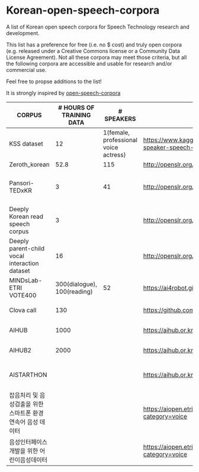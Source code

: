# Korean-open-speech-corpora
A list of Korean open speech corpora for Speech Technology research and development.

This list has a preference for free (i.e. no $ cost) and truly open corpora (e.g. released under a Creative Commons license or a Community Data License Agreement). Not all these corpora may meet those criteria, but all the following corpora are accessible and usable for research and/or commercial use.

Feel free to propse additions to the list!

It is strongly inspired by [open-speech-corpora](https://github.com/JRMeyer/open-speech-corpora)

| CORPUS                                                       | # HOURS OF TRAINING DATA    | # SPEAKERS                            | DOWNLOAD                                                              | LICENSE                 | TESTSET | ETC                       |   |
|--------------------------------------------------------------|-----------------------------|---------------------------------------|-----------------------------------------------------------------------|-------------------------|---------|---------------------------|---|
| KSS dataset                                                  | 12                          | 1(female, professional voice actress) | https://www.kaggle.com/bryanpark/korean-single-speaker-speech-dataset | No commercial           |         | 44.1kHz                   |   |
| Zeroth_korean                                                | 52.8                        | 115                                   | http://openslr.org/40/                                                | CC BY 4.0               | O       |                           |   |
| Pansori-TEDxKR                                               | 3                           | 41                                    | http://openslr.org/58/                                                | CC BY-NC-ND 4.0         |         | Youtube의 TEDxKR 오디오   |   |
| Deeply Korean read speech corpus                             | 3                           |                                       | http://openslr.org/97/                                                | CC BY-NC-ND 4.0         |         |                           |   |
| Deeply parent-child vocal interaction   dataset              | 16                          |                                       | http://openslr.org/98/                                                | CC BY-NC-ND 4.0         |         |                           |   |
| MINDsLab-ETRI VOTE400                                        | 300(dialogue), 100(reading) | 52                                    | https://ai4robot.github.io/mindslab-etri-vote400/#                    | ETRI 허가 후 사용 가능  |         | 노인 음성데이터           |   |
| Clova call                                                   | 130                         |                                       | https://github.com/clovaai/ClovaCall                                  | NAVER 허가 후 사용 가능 | O       | 전화데이터                |   |
| AIHUB                                                        | 1000                        |                                       | https://aihub.or.kr/aidata/105/download                               | AIHUB 허가 후 사용 가능 | O       | 대화                      |   |
| AIHUB2                                                       | 2000                        |                                       | https://aihub.or.kr/aidata/7968                                       | AIHUB 허가 후 사용 가능 |         | 방송녹음/ 미출시          |   |
| AISTARTHON                                                   |                             |                                       | https://aihub.or.kr/open_data/ai_starthon_x_naver/download            | AIHUB 허가 후 사용 가능 |         | 문제 생겨서 다운로드 막힘 |   |
| 잡음처리 및 음성검출을 위한 스마트폰 환경 연속어 음성 데이터 |                             |                                       | https://aiopen.etri.re.kr/service_dataset.php?category=voice          | ETRI 허가 후 사용 가능  |         |                           |   |
| 음성인터페이스 개발을 위한 어린이음성데이터                  |                             |                                       | https://aiopen.etri.re.kr/service_dataset.php?category=voice          | ETRI 허가 후 사용 가능  |         |                           |   |